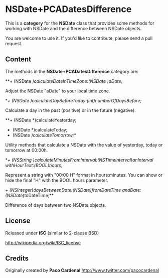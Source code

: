 # NSDate+PCADatesDifference

This is a **category** for the **NSDate** class that provides some methods for working with NSDate and the difference between NSDate objects.

You are welcome to use it. If you'd like to contribute, please send a pull request.

## Content

The methods in the **NSDate+PCADatesDifference** category are:

**+ (NSDate *)calculateDateInTimeZone:(NSDate *)aDate;**

Adjust the NSDate "aDate" to your local time zone.

**+ (NSDate *)calculateDayBeforeToday:(int)numberOfDaysBefore;**

Calculate a day in the past (positive) or in the future (negative).

**+ (NSDate *)calculateYesterday;
+ (NSDate *)calculateToday;
+ (NSDate *)calculateTomorrow;**

Utility methods that calculate a NSDate with the value of yesterday, today or tomorrow at 00:00h.

**+ (NSString *)calculateMinutesFromInterval:(NSTimeInterval)anInterval
                              withHourText:(BOOL)hours;**
                              
Represent a string with "00:00 H" format in hours:minutes. You can show or hide the final "H" with the BOOL hours parameter.

**+ (NSInteger)daysBetweenDate:(NSDate*)fromDateTime
                     andDate:(NSDate*)toDateTime;**
                     
Difference of days between two NSDate objects.

## License

Released under **ISC** (similar to 2-clause BSD)

http://wikipedia.org/wiki/ISC_license

## Credits

Originally created by **Paco Cardenal**
http://www.twitter.com/pacocardenal